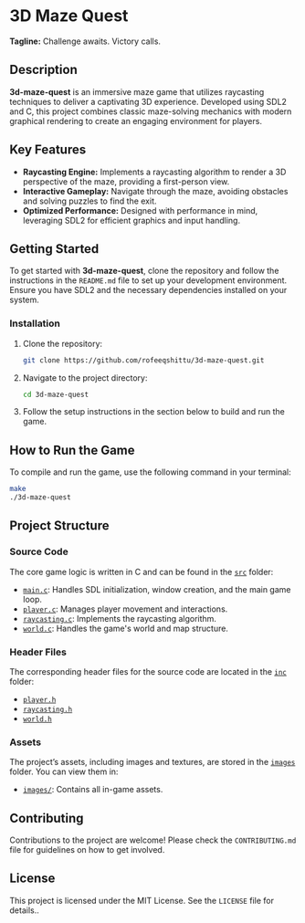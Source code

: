 # 3D Maze Quest

**Tagline:** Challenge awaits. Victory calls.

## Description

**3d-maze-quest** is an immersive maze game that utilizes raycasting techniques to deliver a captivating 3D experience. Developed using SDL2 and C, this project combines classic maze-solving mechanics with modern graphical rendering to create an engaging environment for players.

## Key Features

- **Raycasting Engine:** Implements a raycasting algorithm to render a 3D perspective of the maze, providing a first-person view.
- **Interactive Gameplay:** Navigate through the maze, avoiding obstacles and solving puzzles to find the exit.
- **Optimized Performance:** Designed with performance in mind, leveraging SDL2 for efficient graphics and input handling.

## Getting Started

To get started with **3d-maze-quest**, clone the repository and follow the instructions in the `README.md` file to set up your development environment. Ensure you have SDL2 and the necessary dependencies installed on your system.

### Installation

1. Clone the repository:
    ```bash
    git clone https://github.com/rofeeqshittu/3d-maze-quest.git
    ```

2. Navigate to the project directory:
    ```bash
    cd 3d-maze-quest
    ```

3. Follow the setup instructions in the section below to build and run the game.

## How to Run the Game

To compile and run the game, use the following command in your terminal:

```bash
make
./3d-maze-quest
```

## Project Structure

### Source Code

The core game logic is written in C and can be found in the [`src`](./src) folder:
- [`main.c`](./src/main.c): Handles SDL initialization, window creation, and the main game loop.
- [`player.c`](./src/player.c): Manages player movement and interactions.
- [`raycasting.c`](./src/raycasting.c): Implements the raycasting algorithm.
- [`world.c`](./src/world.c): Handles the game's world and map structure.

### Header Files

The corresponding header files for the source code are located in the [`inc`](./inc) folder:
- [`player.h`](./inc/player.h)
- [`raycasting.h`](./inc/raycasting.h)
- [`world.h`](./inc/world.h)

### Assets

The project’s assets, including images and textures, are stored in the [`images`](./images) folder. You can view them in:
- [`images/`](./images): Contains all in-game assets.

## Contributing

Contributions to the project are welcome! Please check the `CONTRIBUTING.md` file for guidelines on how to get involved.

## License

This project is licensed under the MIT License. See the `LICENSE` file for details..
